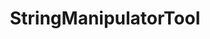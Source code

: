 ---
optionsClassName: StringManipulatorToolOptions
optionsClassFullName: MigrationTools.Tools.StringManipulatorToolOptions
configurationSamples:
- name: defaults
  description: 
  code: >-
    {
      "MigrationTools": {
        "Version": "16.0",
        "CommonTools": {
          "StringManipulatorTool": {
            "Enabled": "True",
            "Manipulators": [
              {
                "$type": "RegexStringManipulator",
                "Description": "Remove invalid characters from the end of the string",
                "Enabled": "True",
                "Pattern": "[^( -~)\n\r\t]+",
                "Replacement": ""
              }
            ],
            "MaxStringLength": "1000000"
          }
        }
      }
    }
  sampleFor: MigrationTools.Tools.StringManipulatorToolOptions
- name: sample
  description: 
  code: >-
    {
      "MigrationTools": {
        "Version": "16.0",
        "CommonTools": {
          "StringManipulatorTool": {
            "Enabled": "True",
            "Manipulators": [
              {
                "$type": "RegexStringManipulator",
                "Description": "Remove invalid characters from the end of the string",
                "Enabled": "True",
                "Pattern": "[^( -~)\n\r\t]+",
                "Replacement": ""
              }
            ],
            "MaxStringLength": "1000000"
          }
        }
      }
    }
  sampleFor: MigrationTools.Tools.StringManipulatorToolOptions
- name: classic
  description: 
  code: >-
    {
      "$type": "StringManipulatorToolOptions",
      "Enabled": true,
      "MaxStringLength": 1000000,
      "Manipulators": [
        {
          "Enabled": true,
          "Pattern": "[^( -~)\n\r\t]+",
          "Replacement": "",
          "Description": "Remove invalid characters from the end of the string"
        },
        {
          "Enabled": true,
          "Pattern": "[^( -~)\n\r\t]+",
          "Replacement": "",
          "Description": "Remove invalid characters from the end of the string"
        }
      ]
    }
  sampleFor: MigrationTools.Tools.StringManipulatorToolOptions
description: Used to process the String fields of a work item. This is useful for cleaning up data. It will limit fields to a max length and apply regex replacements based on what is configured. Each regex replacement is applied in order and can be enabled or disabled.
className: StringManipulatorTool
typeName: Tools
architecture: 
options:
- parameterName: Enabled
  type: Boolean
  description: If set to `true` then the tool will run. Set to `false` and the processor will not run.
  defaultValue: missng XML code comments
- parameterName: Manipulators
  type: List
  description: List of regex based string manipulations to apply to all string fields. Each regex replacement is applied in order and can be enabled or disabled.
  defaultValue: '{}'
- parameterName: MaxStringLength
  type: Int32
  description: Max number of chars in a string. Applied last, and set to 1000000 by default.
  defaultValue: 1000000
status: missng XML code comments
processingTarget: missng XML code comments
classFile: /src/MigrationTools/Tools/StringManipulatorTool.cs
optionsClassFile: /src/MigrationTools/Tools/StringManipulatorToolOptions.cs

redirectFrom:
- /Reference/Tools/StringManipulatorToolOptions/
layout: reference
toc: true
permalink: /Reference/Tools/StringManipulatorTool/
title: StringManipulatorTool
categories:
- Tools
- 
topics:
- topic: notes
  path: /docs/Reference/Tools/StringManipulatorTool-notes.md
  exists: false
  markdown: ''
- topic: introduction
  path: /docs/Reference/Tools/StringManipulatorTool-introduction.md
  exists: false
  markdown: ''

---